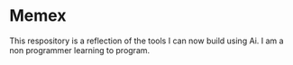 # Memex
This respository is a reflection of the tools I can now build using Ai. I am a non programmer learning to program. 
